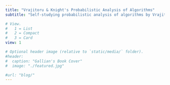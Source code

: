 ```yaml
---
title: "Vrajitoru & Knight's Probabilistic Analysis of Algorithms"
subtitle: "Self-studying probabilistic analysis of algorithms by Vrajitoru & Knight"

# View.
#   1 = List
#   2 = Compact
#   3 = Card
view: 1

# Optional header image (relative to `static/media/` folder).
#header:
#  caption: "Gallian's Book Cover"
#  image: "./featured.jpg"

#url: "blog/"
---
```

